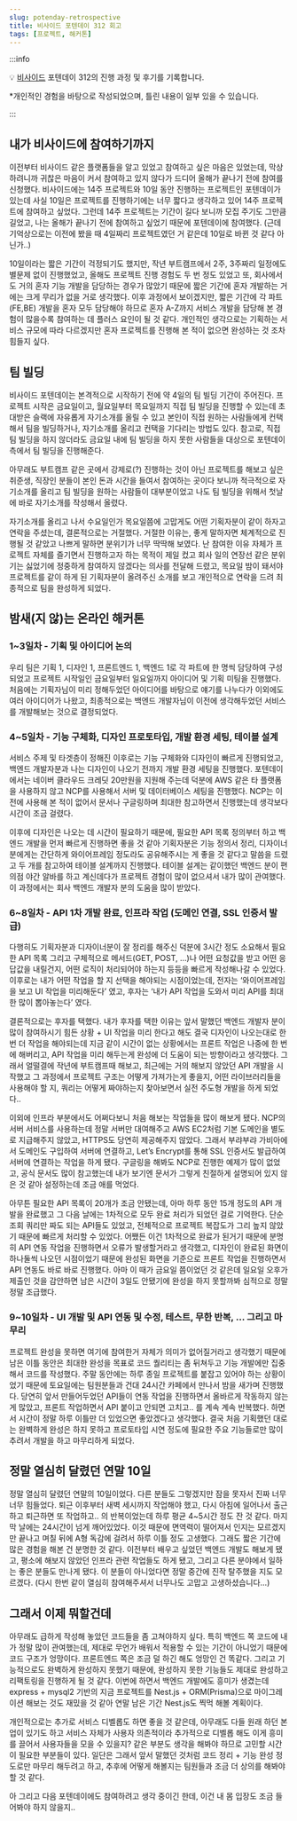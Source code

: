 ```yaml
---
slug: potenday-retrospective
title: 비사이드 포텐데이 312 회고
tags: [프로젝트, 해커톤]
---
```


:::info

💡 [비사이드](https://bside.best/potenday) 포텐데이 312의 진행 과정 및 후기를 기록합니다.

\*개인적인 경험을 바탕으로 작성되었으며, 틀린 내용이 일부 있을 수 있습니다.

:::

## 내가 비사이드에 참여하기까지

이전부터 비사이드 같은 플랫폼들을 알고 있었고 참여하고 싶은 마음은 있었는데, 막상 하려니까 귀찮은 마음이 커서 참여하고 있지 않다가 드디어 올해가 끝나기 전에 참여를 신청했다. 비사이드에는 14주 프로젝트와 10일 동안 진행하는 프로젝트인 포텐데이가 있는데 사실 10일은 프로젝트를 진행하기에는 너무 짧다고 생각하고 있어 14주 프로젝트에 참여하고 싶었다. 그런데 14주 프로젝트는 기간이 길다 보니까 모집 주기도 그만큼 길었고, 나는 올해가 끝나기 전에 참여하고 싶었기 때문에 포텐데이에 참여했다. (근데 기억상으로는 이전에 봤을 때 4일짜리 프로젝트였던 거 같은데 10일로 바뀐 것 같다 아닌가..)

10일이라는 짧은 기간이 걱정되기도 했지만, 작년 부트캠프에서 2주, 3주짜리 일정에도 별문제 없이 진행했었고, 올해도 프로젝트 진행 경험도 두 번 정도 있었고 또, 회사에서도 거의 혼자 기능 개발을 담당하는 경우가 많았기 때문에 짧은 기간에 혼자 개발하는 거에는 크게 무리가 없을 거로 생각했다. 이후 과정에서 보이겠지만, 짧은 기간에 각 파트(FE,BE) 개발을 혼자 모두 담당해야 하므로 혼자 A-Z까지 서비스 개발을 담당해 본 경험이 많을수록 참여하는 데 플러스 요인이 될 것 같다. 개인적인 생각으로는 기획하는 서비스 규모에 따라 다르겠지만 혼자 프로젝트를 진행해 본 적이 없으면 완성하는 것 조차 힘들지 싶다.

## 팀 빌딩

비사이드 포텐데이는 본격적으로 시작하기 전에 약 4일의 팀 빌딩 기간이 주어진다. 프로젝트 시작은 금요일이고, 월요일부터 목요일까지 직접 팀 빌딩을 진행할 수 있는데 초대받은 슬랙에 자유롭게 자기소개를 올릴 수 있고 본인이 직접 원하는 사람들에게 컨택해서 팀을 빌딩하거나, 자기소개를 올리고 컨택을 기다리는 방법도 있다. 참고로, 직접 팀 빌딩을 하지 않더라도 금요일 내에 팀 빌딩을 하지 못한 사람들을 대상으로 포텐데이 측에서 팀 빌딩을 진행해준다.

아무래도 부트캠프 같은 곳에서 강제로(?) 진행하는 것이 아닌 프로젝트를 해보고 싶은 취준생, 직장인 분들이 본인 돈과 시간을 들여서 참여하는 곳이다 보니까 적극적으로 자기소개를 올리고 팀 빌딩을 원하는 사람들이 대부분이었고 나도 팀 빌딩을 위해서 첫날에 바로 자기소개를 작성해서 올렸다.

자기소개를 올리고 나서 수요일인가 목요일쯤에 고맙게도 어떤 기획자분이 같이 하자고 연락을 주셨는데, 결론적으로는 거절했다. 거절한 이유는, 좋게 말하자면 체계적으로 진행될 것 같았고 나쁘게 말하면 분위기가 너무 딱딱해 보였다. 난 참여한 이유 자체가 프로젝트 자체를 즐기면서 진행하고자 하는 목적이 제일 컸고 회사 일의 연장선 같은 분위기는 싫었기에 정중하게 참여하지 않겠다는 의사를 전달해 드렸고, 목요일 밤이 돼서야 프로젝트를 같이 하게 된 기획자분이 올려주신 소개를 보고 개인적으로 연락을 드려 최종적으로 팀을 완성하게 되었다.

## 밤새(지 않)는 온라인 해커톤

### 1~3일차 - 기획 및 아이디어 논의

우리 팀은 기획 1, 디자인 1, 프론트엔드 1, 백엔드 1로 각 파트에 한 명씩 담당하여 구성되었고 프로젝트 시작일인 금요일부터 일요일까지 아이디어 및 기획 미팅을 진행했다. 처음에는 기획자님이 미리 정해두었던 아이디어를 바탕으로 얘기를 나누다가 이외에도 여러 아이디어가 나왔고, 최종적으로는 백엔드 개발자님이 이전에 생각해두었던 서비스를 개발해보는 것으로 결정되었다.

### 4~5일차 - 기능 구체화, 디자인 프로토타입, 개발 환경 세팅, 테이블 설계

서비스 주제 및 타겟층이 정해진 이후로는 기능 구체화와 디자인이 빠르게 진행되었고, 백엔드 개발자분과 나는 디자인이 나오기 전까지 개발 환경 세팅을 진행했다. 포텐데이에서는 네이버 클라우드 크레딧 20만원을 지원해 주는데 덕분에 AWS 같은 타 플랫폼을 사용하지 않고 NCP를 사용해서 서버 및 데이터베이스 세팅을 진행했다. NCP는 이전에 사용해 본 적이 없어서 문서나 구글링하며 최대한 참고하면서 진행했는데 생각보다 시간이 조금 걸렸다.

이후에 디자인은 나오는 데 시간이 필요하기 때문에, 필요한 API 목록 정의부터 하고 백엔드 개발을 먼저 빠르게 진행하면 좋을 것 같아 기획자분은 기능 정의서 정리, 디자이너분에게는 간단하게 와이어프레임 정도라도 공유해주시는 게 좋을 것 같다고 말씀을 드렸고 두 개를 참고하여 테이블 설계까지 진행했다. 테이블 설계는 같이했던 백엔드 분이 편의점 야간 알바를 하고 계신데다가 프로젝트 경험이 많이 없으셔서 내가 많이 관여했다. 이 과정에서는 회사 백엔드 개발자 분의 도움을 많이 받았다.

### 6~8일차 - API 1차 개발 완료, 인프라 작업 (도메인 연결, SSL 인증서 발급)

다행히도 기획자분과 디자이너분이 잘 정리를 해주신 덕분에 3시간 정도 소요해서 필요한 API 목록 그리고 구체적으로 메서드(GET, POST, …)나 어떤 요청값을 받고 어떤 응답값을 내릴건지, 어떤 로직이 처리되어야 하는지 등등을 빠르게 작성해나갈 수 있었다. 이후로는 내가 어떤 작업을 할 지 선택을 해야되는 시점이었는데, 전자는 ‘와이어프레임을 보고 UI 작업을 미리해둔다’ 였고, 후자는 ‘내가 API 작업을 도와서 미리 API를 최대한 많이 뽑아놓는다’ 였다.

결론적으로는 후자를 택했다. 내가 후자를 택한 이유는 앞서 말했던 백엔드 개발자 분이 많이 참여하시기 힘든 상황 + UI 작업을 미리 한다고 해도 결국 디자인이 나오는대로 한 번 더 작업을 해야되는데 지금 같이 시간이 없는 상황에서는 프론트 작업은 나중에 한 번에 해버리고, API 작업을 미리 해두는게 완성에 더 도움이 되는 방향이라고 생각했다. 그래서 얼떨결에 작년에 부트캠프때 해보고, 최근에는 거의 해보지 않았던 API 개발을 시작했고 그 과정에서 프로젝트 구조는 어떻게 가져가는게 좋을지, 어떤 라이브러리들을 사용해야 할 지, 쿼리는 어떻게 짜야하는지 찾아보면서 실전 주도형 개발을 하게 되었다..

이외에 인프라 부분에서도 어쩌다보니 처음 해보는 작업들을 많이 해보게 됐다. NCP의 서버 서비스를 사용하는데 정말 서버만 대여해주고 AWS EC2처럼 기본 도메인을 별도로 지급해주지 않았고, HTTPS도 당연히 제공해주지 않았다. 그래서 부랴부랴 가비아에서 도메인도 구입하여 서버에 연결하고, Let’s Encrypt를 통해 SSL 인증서도 발급하여 서버에 연결하는 작업을 하게 됐다. 구글링을 해봐도 NCP로 진행한 예제가 많이 없었고, 공식 문서도 많이 참고했는데 내가 보기엔 문서가 그렇게 친절하게 설명되어 있지 않은 것 같아 설정하는데 조금 애를 먹었다.

아무튼 필요한 API 목록이 20개가 조금 안됐는데, 아마 하루 동안 15개 정도의 API 개발을 완료했고 그 다음 날에는 1차적으로 모두 완료 처리가 되었던 걸로 기억한다. 단순 조회 쿼리만 짜도 되는 API들도 있었고, 전체적으로 프로젝트 복잡도가 그리 높지 않았기 때문에 빠르게 처리할 수 있었다. 어쨌든 이건 1차적으로 완료가 된거기 때문에 분명히 API 연동 작업을 진행하면서 오류가 발생할거라고 생각했고, 디자인이 완료된 화면이 하나둘씩 나오던 시점이었기 때문에 완성된 화면을 기준으로 프론트 작업을 진행하면서 API 연동도 바로 바로 진행했다. 아마 이 때가 금요일 쯤이었던 것 같은데 일요일 오후가 제출인 것을 감안하면 남은 시간이 3일도 안됐기에 완성을 하지 못할까봐 심적으로 정말 정말 조급했다.

### 9~10일차 - UI 개발 및 API 연동 및 수정, 테스트, 무한 반복, … 그리고 마무리

프로젝트 완성을 못하면 여기에 참여한거 자체가 의미가 없어질거라고 생각했기 때문에 남은 이틀 동안은 최대한 완성을 목표로 코드 퀄리티는 좀 뒤쳐두고 기능 개발에만 집중해서 코드를 작성했다. 주말 동안에는 하루 종일 프로젝트를 붙잡고 있어야 하는 상황이었기 때문에 토요일에는 팀원분들과 건대 24시간 카페에서 만나서 밤을 새가며 진행했다. 당연히 앞서 만들어두었던 API들이 연동 작업을 진행하면서 올바르게 작동하지 않는게 많았고, 프론트 작업하면서 API 붙이고 안되면 고치고.. 를 계속 계속 반복했다. 하면서 시간이 정말 하루 이틀만 더 있었으면 좋았겠다고 생각했다. 결국 처음 기획했던 대로는 완벽하게 완성은 하지 못하고 프로토타입 시연 정도에 필요한 주요 기능들로만 많이 추려서 개발을 하고 마무리하게 되었다.

## 정말 열심히 달렸던 연말 10일

정말 열심히 달렸던 연말의 10일이었다. 다른 분들도 그렇겠지만 잠을 못자서 진짜 너무 너무 힘들었다. 퇴근 이후부터 새벽 세시까지 작업해야 했고, 다시 아침에 일어나서 출근하고 퇴근하면 또 작업하고.. 의 반복이었는데 하루 평균 4~5시간 정도 잔 것 같다. 마지막 날에는 24시간이 넘게 깨어있었다. 이것 때문에 면역력이 떨어져서 인지는 모르겠지만 끝나고 며칠 뒤에 A형 독감에 걸려서 하루 이틀 정도 고생했다. 그래도 짧은 기간에 많은 경험을 해본 건 분명한 것 같다. 이전부터 배우고 싶었던 백엔드 개발도 해보게 됐고, 평소에 해보지 않았던 인프라 관련 작업들도 하게 됐고, 그리고 다른 분야에서 일하는 좋은 분들도 만나게 됐다. 이 분들이 아니었다면 정말 중간에 진작 탈주했을 지도 모르겠다. (다시 한번 같이 열심히 참여해주셔서 너무나도 고맙고 고생하셨습니다…)

## 그래서 이제 뭐할건데

아무래도 급하게 작성해 놓았던 코드들을 좀 고쳐야하지 싶다. 특히 백엔드 쪽 코드에 내가 정말 많이 관여했는데, 제대로 무언가 배워서 적용할 수 있는 기간이 아니었기 때문에 코드 구조가 엉망이다. 프론트엔드 쪽은 조금 덜 하긴 해도 엉망인 건 똑같다. 그리고 기능적으로도 완벽하게 완성하지 못했기 때문에, 완성하지 못한 기능들도 제대로 완성하고 리팩토링을 진행하게 될 것 같다. 이번에 하면서 백엔드 개발에도 흥미가 생겼는데 express + mysql2 기반의 지금 프로젝트를 Nest.js + ORM(Prisma)으로 마이그레이션 해보는 것도 재밌을 것 같아 연말 남은 기간 Nest.js도 찍먹 해볼 계획이다.

개인적으로는 추가로 서비스 디벨롭도 하면 좋을 것 같은데, 아무래도 다들 원래 하던 본업이 있기도 하고 서비스 자체가 사용자 의존적이라 추가적으로 디벨롭 해도 이게 흥미를 끌어서 사용자들을 모을 수 있을지? 같은 부분도 생각을 해봐야 하므로 고민할 시간이 필요한 부분들이 있다. 일단은 그래서 앞서 말했던 것처럼 코드 정리 + 기능 완성 정도로만 마무리 해두려고 하고, 추후에 어떻게 해볼지는 팀원들과 조금 더 상의를 해봐야 할 것 같다.

아 그리고 다음 포텐데이에도 참여하려고 생각 중이긴 한데, 이건 내 몸 입장도 조금 들어봐야 하지 않을지..
